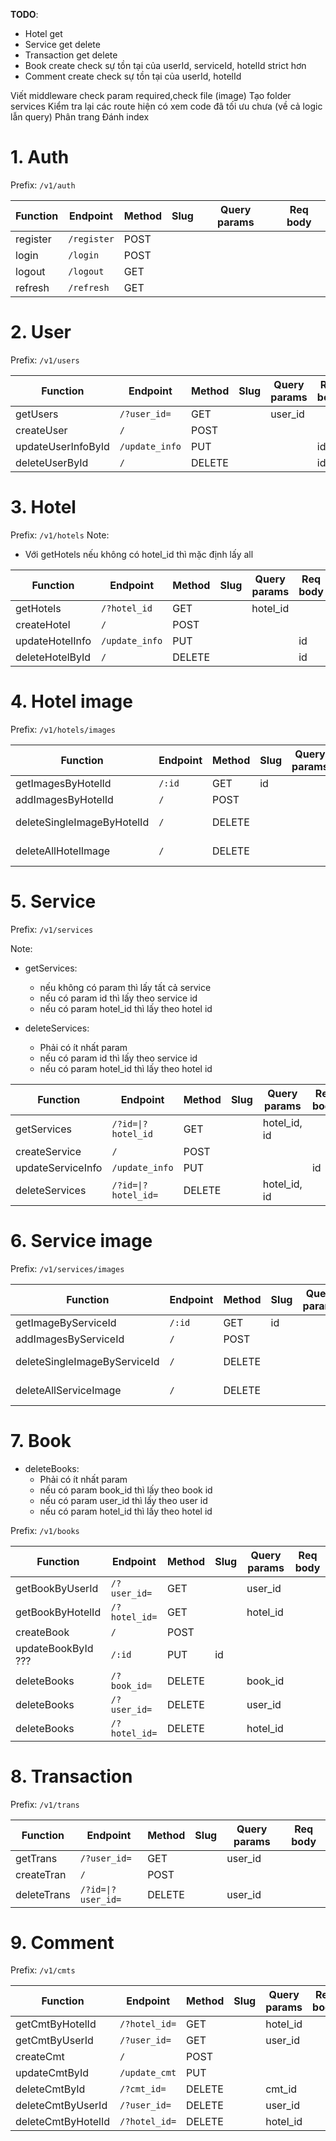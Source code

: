 **TODO**:

-   Hotel get
-   Service get delete
-   Transaction get delete
-   Book create check sự tồn tại của userId, serviceId, hotelId strict hơn
-   Comment create check sự tồn tại của userId, hotelId

Viết middleware check param required,check file (image)
Tạo folder services
Kiểm tra lại các route hiện có xem code đã tối ưu chưa (về cả logic lẫn query)
Phân trang
Đánh index

# 1. Auth

Prefix: `/v1/auth`

| Function | Endpoint    | Method | Slug | Query params | Req body |
| -------- | ----------- | ------ | ---- | ------------ | -------- |
| register | `/register` | POST   |      |              |          |
| login    | `/login`    | POST   |      |              |          |
| logout   | `/logout`   | GET    |      |              |          |
| refresh  | `/refresh`  | GET    |      |              |          |

# 2. User

Prefix: `/v1/users`

| Function           | Endpoint       | Method | Slug | Query params | Req body |
| ------------------ | -------------- | ------ | ---- | ------------ | -------- |
| getUsers           | `/?user_id=`   | GET    |      | user_id      |          |
| createUser         | `/`            | POST   |      |              |          |
| updateUserInfoById | `/update_info` | PUT    |      |              | id       |
| deleteUserById     | `/`            | DELETE |      |              | id       |

# 3. Hotel

Prefix: `/v1/hotels`
Note:

-   Với getHotels nếu không có hotel_id thì mặc định lấy all

| Function        | Endpoint       | Method | Slug | Query params | Req body |
| --------------- | -------------- | ------ | ---- | ------------ | -------- |
| getHotels       | `/?hotel_id`   | GET    |      | hotel_id     |          |
| createHotel     | `/`            | POST   |      |              |          |
| updateHotelInfo | `/update_info` | PUT    |      |              | id       |
| deleteHotelById | `/`            | DELETE |      |              | id       |

# 4. Hotel image

Prefix: `/v1/hotels/images`

| Function                   | Endpoint | Method | Slug | Query params | Req body           |
| -------------------------- | -------- | ------ | ---- | ------------ | ------------------ |
| getImagesByHotelId         | `/:id`   | GET    | id   |              |                    |
| addImagesByHotelId         | `/`      | POST   |      |              | id                 |
| deleteSingleImageByHotelId | `/`      | DELETE |      |              | id, image_name=... |
| deleteAllHotelImage        | `/`      | DELETE |      |              | id, image_name=all |

# 5. Service

Prefix: `/v1/services`

Note:

-   getServices:

    -   nếu không có param thì lấy tất cả service
    -   nếu có param id thì lấy theo service id
    -   nếu có param hotel_id thì lấy theo hotel id

-   deleteServices:
    -   Phải có ít nhất param
    -   nếu có param id thì lấy theo service id
    -   nếu có param hotel_id thì lấy theo hotel id

| Function          | Endpoint            | Method | Slug | Query params | Req body |
| ----------------- | ------------------- | ------ | ---- | ------------ | -------- |
| getServices       | `/?id=\|?hotel_id ` | GET    |      | hotel_id, id |          |
| createService     | `/`                 | POST   |      |              |          |
| updateServiceInfo | `/update_info`      | PUT    |      |              | id       |
| deleteServices    | `/?id=\|?hotel_id=` | DELETE |      | hotel_id, id |          |

# 6. Service image

Prefix: `/v1/services/images`

| Function                     | Endpoint | Method | Slug | Query params | Req body           |
| ---------------------------- | -------- | ------ | ---- | ------------ | ------------------ |
| getImageByServiceId          | `/:id`   | GET    | id   |              |                    |
| addImagesByServiceId         | `/`      | POST   |      |              | id                 |
| deleteSingleImageByServiceId | `/`      | DELETE |      |              | id, image_name=... |
| deleteAllServiceImage        | `/`      | DELETE |      |              | id, image_name=all |

# 7. Book

-   deleteBooks:
    -   Phải có ít nhất param
    -   nếu có param book_id thì lấy theo book id
    -   nếu có param user_id thì lấy theo user id
    -   nếu có param hotel_id thì lấy theo hotel id

Prefix: `/v1/books`

| Function           | Endpoint      | Method | Slug | Query params | Req body |
| ------------------ | ------------- | ------ | ---- | ------------ | -------- |
| getBookByUserId    | `/?user_id=`  | GET    |      | user_id      |          |
| getBookByHotelId   | `/?hotel_id=` | GET    |      | hotel_id     |          |
| createBook         | `/`           | POST   |      |              |          |
| updateBookById ??? | `/:id`        | PUT    | id   |              |          |
| deleteBooks        | `/?book_id=`  | DELETE |      | book_id      |          |
| deleteBooks        | `/?user_id=`  | DELETE |      | user_id      |          |
| deleteBooks        | `/?hotel_id=` | DELETE |      | hotel_id     |          |

# 8. Transaction

Prefix: `/v1/trans`

| Function    | Endpoint           | Method | Slug | Query params | Req body |
| ----------- | ------------------ | ------ | ---- | ------------ | -------- |
| getTrans    | `/?user_id=`       | GET    |      | user_id      |          |
| createTran  | `/`                | POST   |      |              |          |
| deleteTrans | `/?id=\|?user_id=` | DELETE |      | user_id      |          |

# 9. Comment

Prefix: `/v1/cmts`

| Function           | Endpoint      | Method | Slug | Query params | Req body |
| ------------------ | ------------- | ------ | ---- | ------------ | -------- |
| getCmtByHotelId    | `/?hotel_id=` | GET    |      | hotel_id     |          |
| getCmtByUserId     | `/?user_id=`  | GET    |      | user_id      |          |
| createCmt          | `/`           | POST   |      |              |          |
| updateCmtById      | `/update_cmt` | PUT    |      |              |          |
| deleteCmtById      | `/?cmt_id=`   | DELETE |      | cmt_id       |          |
| deleteCmtByUserId  | `/?user_id=`  | DELETE |      | user_id      |          |
| deleteCmtByHotelId | `/?hotel_id=` | DELETE |      | hotel_id     |          |

